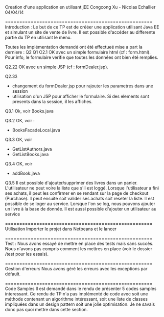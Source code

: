 
Creation d'une application en utilisant jEE
Congcong Xu - Nicolas Echallier
04/04/14

====================================================
Introduction :
Le but de ce TP est de crééer une application utilisant Java EE et simulant un site de vente de livre.
Il est possible d'accéder au differente partie du TP en utilisant le menu.

Toutes les implémentation demandé ont été effectueé mise a part la derniere :
Q2
Q1
O2.1 OK avec un simple formulaire html (cf : form.html).
Pour info, le formulaire verifie que toutes les données ont bien été remplies.

Q2.22
OK avec un simple JSP (cf : formDealer.jsp).

Q2.33
- changement du formDealer.jsp pour rajouter les parametres dans une session
- utilisation d'un JSP pour afficher le formulaire. Si des elements sont presents dans la session, il les affiches.

Q3.1
Ok, voir Books.java

Q3.2
OK, voir :
- BooksFacadeLocal.java

Q3.3
OK, voir
- GetListAuthors.java
- GetListBooks.java


Q3.4
OK, voir
- addBook.java

Q3.5
Il est possible d'ajouter/supprimer des livres dans un panier. L'utilisateur ne peut voire la liste que s'il est loggé. Lorsque l'utilisateur a fini ses achats, il peut les confirmer en se rendant sur la page de checkout (Purchase). Il peut ensuite soit valider ses achats soit reseter la liste.
Il est possible de se loger au service. Lorsque l'on se log, nous pouvons ajouter un livre à la base de donnée.
Il est aussi possible d'ajouter un utilisateur au service




====================================================
Utilisation
Importer le projet dans Netbeans et le lancer

====================================================
Test :
Nous avons essayé de mettre en place des tests mais sans succès. Nous n'avons pas compris comment les mettres en place (voir le dossier /test pour les essais).

====================================================
Gestion d'erreurs
Nous avons géré les erreurs avec les exceptions par défault.

====================================================
Code Samples
Il est demandé dans le rendu de présenter 5 codes samples interessant. Ce rendu de TP n'a pas implémenté de code avec soit une méthode contenant un algorithme intéressant, soit une liste de classes impliquées dans un design pattern soit une jolie optimisation. Je ne savais donc pas quoi mettre dans cette section.
